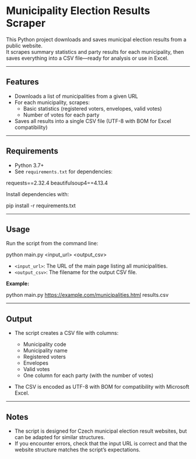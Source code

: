 # Municipality Election Results Scraper

This Python project downloads and saves municipal election results from a public website.  
It scrapes summary statistics and party results for each municipality, then saves everything into a CSV file—ready for analysis or use in Excel.

---

## Features

- Downloads a list of municipalities from a given URL
- For each municipality, scrapes:
  - Basic statistics (registered voters, envelopes, valid votes)
  - Number of votes for each party
- Saves all results into a single CSV file (UTF-8 with BOM for Excel compatibility)

---

## Requirements

- Python 3.7+
- See `requirements.txt` for dependencies:

requests==2.32.4
beautifulsoup4==4.13.4

Install dependencies with:

pip install -r requirements.txt

---

## Usage

Run the script from the command line:

python main.py <input_url> <output_csv>


- `<input_url>`: The URL of the main page listing all municipalities.
- `<output_csv>`: The filename for the output CSV file.

**Example:**

python main.py https://example.com/municipalities.html results.csv


---

## Output

- The script creates a CSV file with columns:
  - Municipality code
  - Municipality name
  - Registered voters
  - Envelopes
  - Valid votes
  - One column for each party (with the number of votes)

- The CSV is encoded as UTF-8 with BOM for compatibility with Microsoft Excel.

---

## Notes

- The script is designed for Czech municipal election result websites, but can be adapted for similar structures.
- If you encounter errors, check that the input URL is correct and that the website structure matches the script’s expectations.
